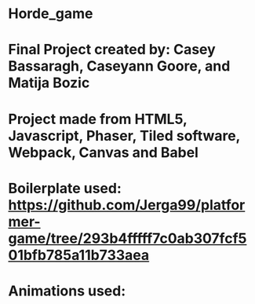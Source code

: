 # Horde_game


# Final Project created by: Casey Bassaragh, Caseyann Goore, and Matija Bozic


# Project made from HTML5, Javascript, Phaser, Tiled software, Webpack, Canvas and Babel

# Boilerplate used: https://github.com/Jerga99/platformer-game/tree/293b4fffff7c0ab307fcf501bfb785a11b733aea

# Animations used: 
